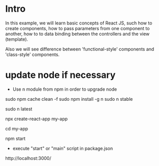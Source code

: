 # Intro


In this example, we will learn basic concepts of React JS, such how to create components, how to pass parameters from one component to another, how to to data binding between the controllers and the view (template).


Also we will see difference between 'functional-style' components and 'class-style' components.


# update node if necessary

- Use n module from npm in order to upgrade node


sudo npm cache clean -f
sudo npm install -g n
sudo n stable

sudo n latest


npx create-react-app my-app 

cd my-app

npm start

 - execute "start"  or "main" script in package.json
 
 
 http://localhost:3000/
 
 
